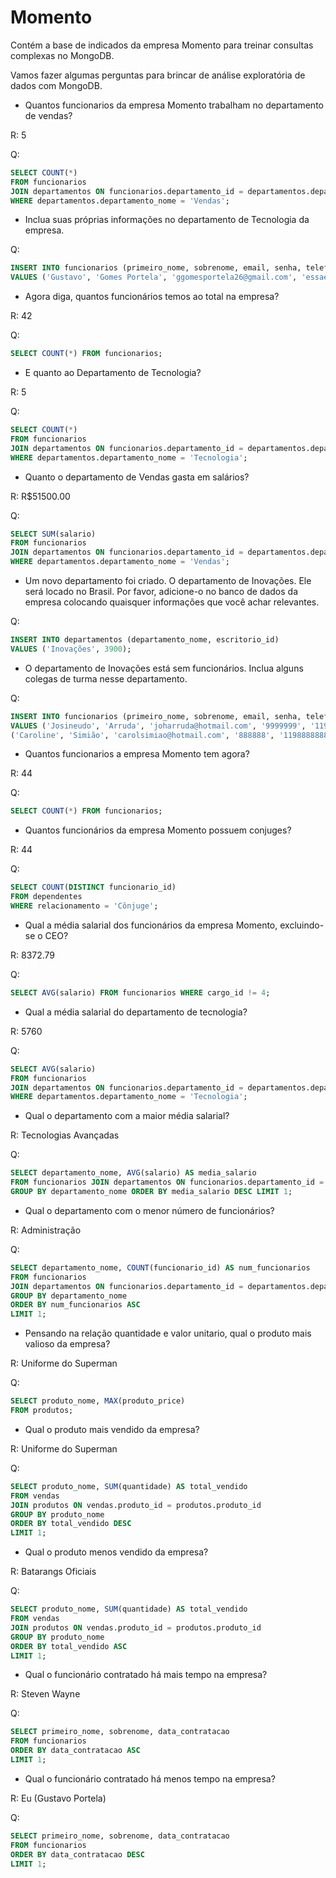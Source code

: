 # Momento 

Contém a base de indicados da empresa Momento para treinar consultas complexas no MongoDB.

Vamos fazer algumas perguntas para brincar de análise exploratória de dados com MongoDB.

* Quantos funcionarios da empresa Momento trabalham no departamento de vendas?
<p>R: 5</p>
<p>Q:</p>

```sql
SELECT COUNT(*) 
FROM funcionarios 
JOIN departamentos ON funcionarios.departamento_id = departamentos.departamento_id 
WHERE departamentos.departamento_nome = 'Vendas';
```

* Inclua suas próprias informações no departamento de Tecnologia da empresa.
<p>Q:</p>

```sql
INSERT INTO funcionarios (primeiro_nome, sobrenome, email, senha, telefone, data_contratacao, cargo_id, salario, departamento_id) 
VALUES ('Gustavo', 'Gomes Portela', 'ggomesportela26@gmail.com', 'essaehumasenhaforte', '999999999', CURDATE(), 2, 5000.00, 3);
```

* Agora diga, quantos funcionários temos ao total na empresa?
<p>R: 42</p>
<p>Q:</p>

```sql
SELECT COUNT(*) FROM funcionarios;
```

* E quanto ao Departamento de Tecnologia?
<p>R: 5</p>
<p>Q:</p>

```sql
SELECT COUNT(*) 
FROM funcionarios 
JOIN departamentos ON funcionarios.departamento_id = departamentos.departamento_id 
WHERE departamentos.departamento_nome = 'Tecnologia';
```

* Quanto o departamento de Vendas gasta em salários?
<p>R: R$51500.00</p>
<p>Q:</p>

```sql
SELECT SUM(salario) 
FROM funcionarios 
JOIN departamentos ON funcionarios.departamento_id = departamentos.departamento_id 
WHERE departamentos.departamento_nome = 'Vendas';
```

* Um novo departamento foi criado. O departamento de Inovações. 
Ele será locado no Brasil. Por favor, adicione-o no banco de dados da empresa colocando quaisquer informações que você achar relevantes.
<p>Q:</p>

```sql
INSERT INTO departamentos (departamento_nome, escritorio_id)
VALUES ('Inovações', 3900);
```

* O departamento de Inovações está sem funcionários. Inclua alguns colegas de turma nesse departamento. 
<p>Q:</p>

```sql
INSERT INTO funcionarios (primeiro_nome, sobrenome, email, senha, telefone, data_contratacao, cargo_id, salario, departamento_id)
VALUES ('Josineudo', 'Arruda', 'joharruda@hotmail.com', '9999999', '11933333333', CURDATE(), 9, 4500.00, 15),
('Caroline', 'Simião', 'carolsimiao@hotmail.com', '888888', '119888888888', CURDATE(), 9, 4700.00, 15);
``` 

* Quantos funcionarios a empresa Momento tem agora?
<p>R: 44</p>
<p>Q:</p>

```sql
SELECT COUNT(*) FROM funcionarios;
```

* Quantos funcionários da empresa Momento possuem conjuges?
<p>R: 44</p>
<p>Q:</p>

```sql
SELECT COUNT(DISTINCT funcionario_id) 
FROM dependentes 
WHERE relacionamento = 'Cônjuge';
```

* Qual a média salarial dos funcionários da empresa Momento, excluindo-se o CEO?
<p>R: 8372.79</p>
<p>Q:</p>

```sql
SELECT AVG(salario) FROM funcionarios WHERE cargo_id != 4;
```

* Qual a média salarial do departamento de tecnologia?
<p>R: 5760</p>
<p>Q:</p>

```sql
SELECT AVG(salario) 
FROM funcionarios 
JOIN departamentos ON funcionarios.departamento_id = departamentos.departamento_id 
WHERE departamentos.departamento_nome = 'Tecnologia';
``` 

* Qual o departamento com a maior média salarial?
<p>R: Tecnologias Avançadas</p>
<p>Q:</p>

```sql
SELECT departamento_nome, AVG(salario) AS media_salario
FROM funcionarios JOIN departamentos ON funcionarios.departamento_id = departamentos.departamento_id 
GROUP BY departamento_nome ORDER BY media_salario DESC LIMIT 1;
```

* Qual o departamento com o menor número de funcionários?
<p>R: Administração</p>
<p>Q:</p>

```sql
SELECT departamento_nome, COUNT(funcionario_id) AS num_funcionarios
FROM funcionarios 
JOIN departamentos ON funcionarios.departamento_id = departamentos.departamento_id 
GROUP BY departamento_nome
ORDER BY num_funcionarios ASC
LIMIT 1;
```

* Pensando na relação quantidade e valor unitario, qual o produto mais valioso da empresa?
<p>R: Uniforme do Superman</p>
<p>Q:</p>

```sql
SELECT produto_nome, MAX(produto_price)
FROM produtos;
```


* Qual o produto mais vendido da empresa?
<p>R: Uniforme do Superman</p>
<p>Q:</p>

```sql
SELECT produto_nome, SUM(quantidade) AS total_vendido
FROM vendas 
JOIN produtos ON vendas.produto_id = produtos.produto_id 
GROUP BY produto_nome
ORDER BY total_vendido DESC
LIMIT 1;
```

* Qual o produto menos vendido da empresa?
<p>R: Batarangs Oficiais</p>
<p>Q:</p>

```sql
SELECT produto_nome, SUM(quantidade) AS total_vendido
FROM vendas 
JOIN produtos ON vendas.produto_id = produtos.produto_id 
GROUP BY produto_nome
ORDER BY total_vendido ASC
LIMIT 1;
```

* Qual o funcionário contratado há mais tempo na empresa?
<p>R: Steven Wayne</p>
<p>Q:</p>

```sql
SELECT primeiro_nome, sobrenome, data_contratacao 
FROM funcionarios 
ORDER BY data_contratacao ASC
LIMIT 1;
```

* Qual o funcionário contratado há menos tempo na empresa?
<p>R: Eu (Gustavo Portela)</p>
<p>Q:</p>

```sql
SELECT primeiro_nome, sobrenome, data_contratacao 
FROM funcionarios 
ORDER BY data_contratacao DESC
LIMIT 1;
```